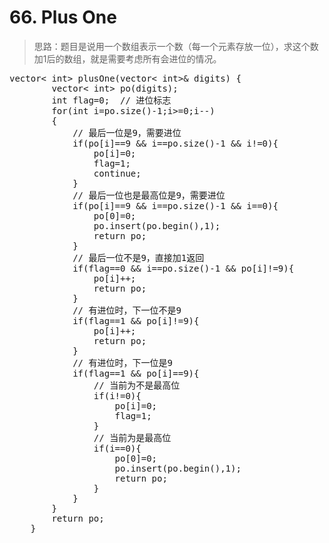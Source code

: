 # 66. Plus One
> 思路：题目是说用一个数组表示一个数（每一个元素存放一位），求这个数加1后的数组，就是需要考虑所有会进位的情况。

<pre>
vector< int> plusOne(vector< int>& digits) {
        vector< int> po(digits);
        int flag=0;  // 进位标志
        for(int i=po.size()-1;i>=0;i--)
        {
            // 最后一位是9，需要进位
            if(po[i]==9 && i==po.size()-1 && i!=0){
                po[i]=0;
                flag=1;
                continue;
            }
            // 最后一位也是最高位是9，需要进位
            if(po[i]==9 && i==po.size()-1 && i==0){
                po[0]=0;
                po.insert(po.begin(),1);
                return po;
            }
            // 最后一位不是9，直接加1返回
            if(flag==0 && i==po.size()-1 && po[i]!=9){
                po[i]++;
                return po;
            }
            // 有进位时，下一位不是9
            if(flag==1 && po[i]!=9){
                po[i]++;
                return po;
            }
            // 有进位时，下一位是9
            if(flag==1 && po[i]==9){
                // 当前为不是最高位
                if(i!=0){
                    po[i]=0;
                    flag=1;
                }
                // 当前为是最高位
                if(i==0){
                    po[0]=0;
                    po.insert(po.begin(),1);
                    return po;
                }
            }
        }
        return po;
    }